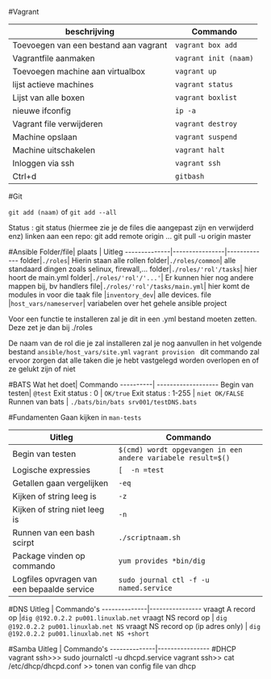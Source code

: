 #Vagrant
 
 beschrijving| Commando
 ----------| -------------------
  Toevoegen van een bestand aan vagrant| ```vagrant box add```
 Vagrantfile aanmaken | ```vagrant init (naam)```
 Toevoegen machine aan virtualbox | ```vagrant up```
 lijst actieve machines | ```vagrant status```
 Lijst van alle boxen |  ```vagrant boxlist```
 nieuwe ifconfig | ```ip -a```
 Vagrant file verwijderen| ```vagrant destroy```
 Machine opslaan |```vagrant suspend```
 Machine  uitschakelen | ```vagrant halt```
 Inloggen via ssh | ```vagrant ssh```
 Ctrl+d | ```gitbash```

#Git

```git add (naam)``` of ```git add --all```

Status : git status (hiermee zie je de files die aangepast zijn en verwijderd enz)
linken aan een repo: git add remote origin ...
git pull -u origin master


#Ansible
Folder/file| plaats | Uitleg
--------------|----------------|-------------
folder|```./roles```| Hierin staan alle rollen
  folder|```./roles/common```| alle standaard dingen zoals selinux, firewall,...
folder|```./roles/'rol'/tasks```| hier hoort de main.yml
folder|```./roles/'rol'/'...'```| Er kunnen hier nog andere mappen bij, bv handlers
file|```./roles/'rol'/tasks/main.yml```| hier komt de modules in voor die taak
file |```inventory_dev```| alle devices.
file |```host_vars/nameserver```| variabelen over het gehele ansible project

Voor een functie te installeren zal je dit in een .yml bestand moeten zetten. Deze zet je dan bij ./roles


De naam van de rol die je zal installeren zal je nog aanvullen in het volgende bestand ```ansible/host_vars/site.yml```
```vagrant provision ``` dit commando zal ervoor zorgen dat alle taken die je hebt vastgelegd worden overlopen en of ze gelukt zijn of niet


#BATS
 Wat het doet| Commando
 ----------| -------------------
 Begin van testen| ```@test```
 Exit status : 0 | ```OK/true```
 Exit status : 1-255 | ```niet OK/FALSE```
 Runnen van bats | ```./bats/bin/bats srv001/testDNS.bats```


#Fundamenten
Gaan kijken in  ```man-tests ```


Uitleg | Commando
----------| -------------------
Begin van testen| ```$(cmd) wordt opgevangen in een andere variabele result=$()```
Logische expressies | ```[  -n =test  ```
Getallen gaan vergelijken |  ```-eq ```
Kijken of string leeg is |  ```-z ```
Kijken of string niet leeg is | ``` -n ```
Runnen van een bash scirpt | ``` ./scriptnaam.sh ```
Package vinden op commando | ```yum provides *bin/dig```
Logfiles opvragen van een bepaalde service | ```sudo journal ctl -f -u named.service```

#DNS
Uitleg | Commando's
--------------|----------------
 vraagt A record op |```dig @192.0.2.2 pu001.linuxlab.net```
vraagt NS record op | ```dig @192.0.2.2 pu001.linuxlab.net NS```
vraagt NS record op (ip adres only) | ```dig @192.0.2.2 pu001.linuxlab.net NS +short```

#Samba
Uitleg | Commando's
--------------|----------------
#DHCP
vagrant ssh>>> sudo journalctl -u dhcpd.service
vagrant ssh>> cat /etc/dhcp/dhcpd.conf >> tonen van config file van dhcp

